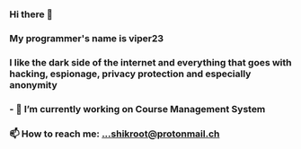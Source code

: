 ### Hi there 👋
### My programmer's name is viper23 

### I like the dark side of the internet and everything that goes with hacking, espionage, privacy protection and especially anonymity

### - 🔭 I’m currently working on Course Management System

### 📫 How to reach me: ...shikroot@protonmail.ch
<!--
**tonycarlin2306/tonycarlin2306** is a ✨ _special_ ✨ repository because its `README.md` (this file) appears on your GitHub profile.

Here are some ideas to get you started:

- 🔭 I’m currently working on ...
- 🌱 I’m currently learning ..Django and some others library in python like matplolib cryptography ....
 👯 I’m looking to collaborate on ...
- 🤔 I’m looking for help with ...
- 💬 Ask me about ...
- 📫 How to reach me: ...shikroot@protonmail.ch
- 😄 Pronouns: ...
- ⚡ Fun fact: ...
-->
